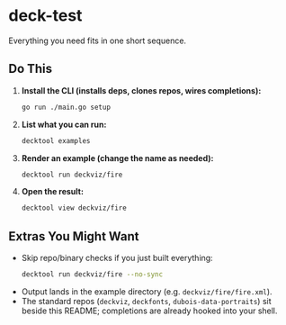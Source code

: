 # deck-test

Everything you need fits in one short sequence.

## Do This

1. **Install the CLI (installs deps, clones repos, wires completions):**
   ```sh
   go run ./main.go setup
   ```
2. **List what you can run:**
   ```sh
   decktool examples
   ```
3. **Render an example (change the name as needed):**
   ```sh
   decktool run deckviz/fire
   ```
4. **Open the result:**
   ```sh
   decktool view deckviz/fire
   ```

## Extras You Might Want

- Skip repo/binary checks if you just built everything:
  ```sh
  decktool run deckviz/fire --no-sync
  ```
- Output lands in the example directory (e.g. `deckviz/fire/fire.xml`).
- The standard repos (`deckviz`, `deckfonts`, `dubois-data-portraits`) sit beside this README; completions are already hooked into your shell.
